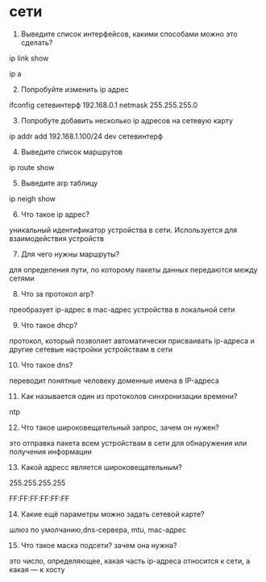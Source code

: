 
# сети

1. Выведите список интерфейсов, какими способами можно это сделать?

ip link show

ip a

2. Попробуйте изменить ip адрес

ifconfig сетевинтерф 192.168.0.1 netmask 255.255.255.0

3. Попробуте добавить несколько ip адресов на сетевую карту

ip addr add 192.168.1.100/24 dev сетевинтерф

4. Выведите список маршрутов

ip route show

5. Выведите arp таблицу

ip neigh show

6. Что такое ip адрес?

уникальный идентификатор устройства в сети. Используется для взаимодействия устройств 

7. Для чего нужны маршруты?

для определения пути, по которому пакеты данных передаются между сетями

8. Что за протокол arp?

преобразует ip-адрес в mac-адрес устройства в локальной сети

9. Что такое dhcp?

протокол, который позволяет автоматически присваивать ip-адреса и другие сетевые настройки устройствам в сети

10. Что такое dns?

переводит понятные человеку доменные имена в IP-адреса 

11. Как называется один из протоколов синхронизации времени?

ntp

12. Что такое широковещательный запрос, зачем он нужен?

это отправка пакета всем устройствам в сети для обнаружения или получения информации

13. Какой адресс является широковещательным?

255.255.255.255

FF:FF:FF:FF:FF:FF 

14. Какие ещё параметры можно задать сетевой карте?

шлюз по умолчанию,dns-сервера, mtu, mac-адрес

15. Что такое маска подсети? зачем она нужна?

это число, определяющее, какая часть ip-адреса относится к сети, а какая — к хосту
